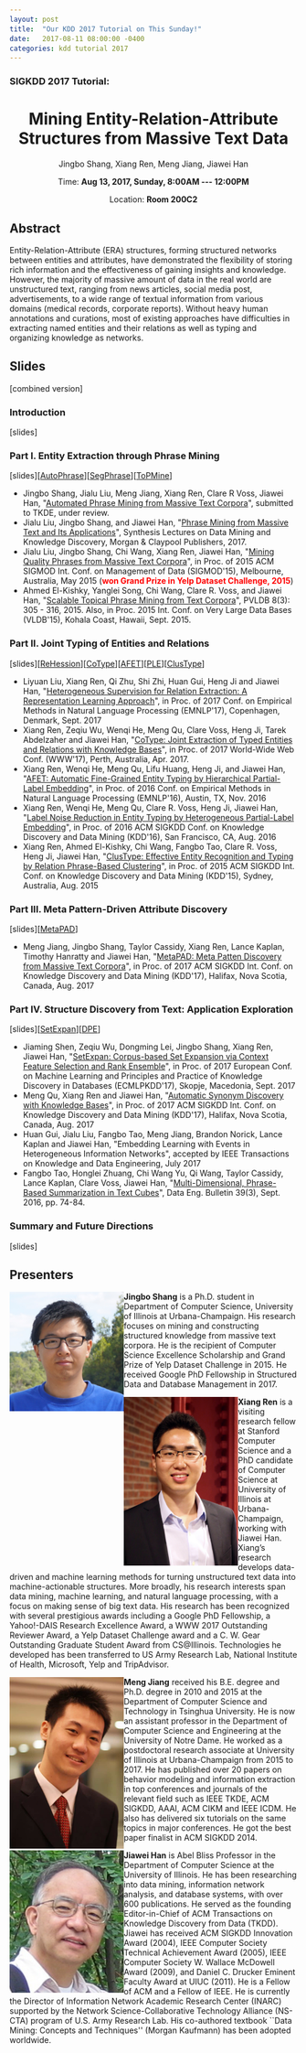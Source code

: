 ```yaml
---
layout: post
title:  "Our KDD 2017 Tutorial on This Sunday!"
date:   2017-08-11 08:00:00 -0400
categories: kdd tutorial 2017
---
```


### SIGKDD 2017 Tutorial:
<center>
<h1>
Mining Entity-Relation-Attribute Structures from Massive Text Data
</h1>
<p>Jingbo Shang, Xiang Ren, Meng Jiang, Jiawei Han</p>
<p>Time: <b>Aug 13, 2017, Sunday, 8:00AM --- 12:00PM</b></p>
<p>Location: <b>Room 200C2</b></p>
</center>

## Abstract

Entity-Relation-Attribute (ERA) structures, forming structured networks between entities and attributes, have demonstrated the flexibility of storing rich information and the effectiveness of gaining insights and knowledge. However, the majority of massive amount of data in the real world are unstructured text, ranging from news articles, social media post, advertisements, to a wide range of textual information from various domains (medical records, corporate reports). Without heavy human annotations and curations, most of existing approaches have difficulties in extracting named entities and their relations as well as typing and organizing knowledge as networks.

## Slides
[combined version]

### Introduction
[slides]

### Part I. Entity Extraction through Phrase Mining 
[slides][[AutoPhrase](https://github.com/shangjingbo1226/AutoPhrase)][[SegPhrase](https://github.com/shangjingbo1226/SegPhrase)][[ToPMine](http://web.engr.illinois.edu/~elkishk2/code/ToPMine.zip)]

- Jingbo Shang, Jialu Liu, Meng Jiang, Xiang Ren, Clare R Voss, Jiawei Han, "[Automated Phrase Mining from Massive Text Corpora](https://arxiv.org/abs/1702.04457)", submitted to TKDE, under review. 
- Jialu Liu, Jingbo Shang, and Jiawei Han, "[Phrase Mining from Massive Text and Its Applications](http://www.morganclaypool.com/doi/abs/10.2200/S00759ED1V01Y201702DMK013)", Synthesis Lectures on Data Mining and Knowledge Discovery, Morgan & Claypool Publishers, 2017.
- Jialu Liu, Jingbo Shang, Chi Wang, Xiang Ren, Jiawei Han, "[Mining Quality Phrases from Massive Text Corpora](http://hanj.cs.illinois.edu/pdf/sigmod15_jliu.pdf)",  in Proc. of 2015 ACM SIGMOD Int. Conf. on Management of Data (SIGMOD'15),  Melbourne, Australia, May 2015 (**<span style="color:red">won Grand Prize in Yelp Dataset Challenge, 2015</span>**)
- Ahmed El-Kishky, Yanglei Song, Chi Wang, Clare R. Voss, and Jiawei Han, "[Scalable Topical Phrase Mining from Text Corpora](http://hanj.cs.illinois.edu/pdf/vldb15_ael-kishky.pdf)", PVLDB 8(3): 305 - 316, 2015. Also, in Proc. 2015 Int. Conf. on Very Large Data Bases (VLDB'15), Kohala Coast, Hawaii, Sept. 2015.

### Part II. Joint Typing of Entities and Relations
[slides][[ReHession](https://github.com/LiyuanLucasLiu/ReHession)][[CoType](https://github.com/shanzhenren/CoType)][[AFET](https://github.com/shanzhenren/AFET)][[PLE](https://github.com/shanzhenren/PLE)][[ClusType](https://github.com/shanzhenren/ClusType)]

- Liyuan Liu, Xiang Ren, Qi Zhu, Shi Zhi, Huan Gui, Heng Ji and Jiawei Han, "[Heterogeneous Supervision for Relation Extraction: A Representation Learning Approach](http://hanj.cs.illinois.edu/pdf/emnlp17_lliu.pdf)",  in Proc. of 2017 Conf. on  Empirical Methods in Natural Language Processing (EMNLP'17), Copenhagen, Denmark, Sept. 2017
- Xiang Ren, Zeqiu Wu, Wenqi He, Meng Qu, Clare Voss, Heng Ji, Tarek Abdelzaher and Jiawei Han, "[CoType: Joint Extraction of Typed Entities and Relations with Knowledge Bases](http://hanj.cs.illinois.edu/pdf/www17_xren.pdf)", in Proc. of 2017 World-Wide Web Conf. (WWW'17), Perth, Australia, Apr. 2017.
- Xiang Ren, Wenqi He, Meng Qu, Lifu Huang, Heng Ji, and Jiawei Han, "[AFET: Automatic Fine-Grained Entity Typing by Hierarchical Partial-Label Embedding](http://hanj.cs.illinois.edu/pdf/emnlp16_xren.pdf)", in Proc. of 2016 Conf. on Empirical Methods in Natural Language Processing (EMNLP'16), Austin, TX, Nov. 2016
- Xiang Ren,  Wenqi He,  Meng Qu, Clare R. Voss, Heng Ji, Jiawei Han, "[Label Noise Reduction in Entity Typing by Heterogeneous Partial-Label Embedding](http://hanj.cs.illinois.edu/pdf/kdd16_xren.pdf)", in Proc. of 2016 ACM SIGKDD Conf. on Knowledge Discovery and Data Mining (KDD'16), San Francisco, CA, Aug. 2016
- Xiang Ren, Ahmed El-Kishky, Chi Wang, Fangbo Tao, Clare R. Voss, Heng Ji, Jiawei Han, "[ClusType: Effective Entity Recognition and Typing by Relation Phrase-Based Clustering](http://hanj.cs.illinois.edu/pdf/kdd15_xren.pdf)", in Proc. of 2015 ACM SIGKDD Int. Conf. on Knowledge Discovery and Data Mining (KDD'15), Sydney, Australia, Aug. 2015

### Part III. Meta Pattern-Driven Attribute Discovery
[slides][[MetaPAD](https://github.com/mjiang89/MetaPAD)]

- Meng Jiang, Jingbo Shang, Taylor Cassidy, Xiang Ren, Lance Kaplan, Timothy Hanratty and Jiawei Han, "[MetaPAD: Meta Patten Discovery from Massive Text Corpora](http://hanj.cs.illinois.edu/pdf/kdd17_mjiang.pdf)", in Proc. of 2017 ACM SIGKDD Int. Conf. on Knowledge Discovery and Data Mining (KDD'17), Halifax, Nova Scotia, Canada, Aug. 2017

### Part IV. Structure Discovery from Text: Application Exploration
[slides][[SetExpan](https://github.com/mickeystroller/SetExpan)][[DPE](https://github.com/mnqu/DPE)]

- Jiaming Shen, Zeqiu Wu, Dongming Lei, Jingbo Shang, Xiang Ren, Jiawei Han, "[SetExpan: Corpus-based Set Expansion via Context Feature Selection and Rank Ensemble](http://hanj.cs.illinois.edu/pdf/ecmlkdd17_jshen.pdf)",  in Proc. of 2017 European Conf. on Machine Learning and Principles and Practice of Knowledge Discovery in Databases (ECMLPKDD'17), Skopje, Macedonia, Sept. 2017
- Meng Qu, Xiang Ren and Jiawei Han, "[Automatic Synonym Discovery with Knowledge Bases](http://hanj.cs.illinois.edu/pdf/kdd17_mqu.pdf)", in Proc. of 2017 ACM SIGKDD Int. Conf. on Knowledge Discovery and Data Mining (KDD'17), Halifax, Nova Scotia, Canada, Aug. 2017
- Huan Gui, Jialu Liu, Fangbo Tao, Meng Jiang, Brandon Norick, Lance Kaplan and Jiawei Han, "Embedding Learning with Events in Heterogeneous Information Networks", accepted by IEEE Transactions on Knowledge and Data Engineering, July 2017
- Fangbo Tao, Honglei Zhuang, Chi Wang Yu, Qi Wang, Taylor Cassidy, Lance Kaplan, Clare Voss, Jiawei Han, "[Multi-Dimensional, Phrase-Based Summarization in Text Cubes](http://hanj.cs.illinois.edu/pdf/deb16_ftao.pdf)", Data Eng. Bulletin 39(3), Sept. 2016, pp. 74-84.

### Summary and Future Directions
[slides]


## Presenters

<img align="left" img src="/img/BIO/jingbo-2.JPG" alt="Drawing" style="width: 200px;"/>**Jingbo Shang** is a Ph.D. student in Department of Computer Science, University of Illinois at Urbana-Champaign. His research focuses on mining and constructing structured knowledge from massive text corpora. He is the recipient of Computer Science Excellence Scholarship and Grand Prize of Yelp Dataset Challenge in 2015. He received Google PhD Fellowship in Structured Data and Database Management in 2017.

<img align="left" img src="/img/BIO/xiangren.jpg" alt="Drawing" style="width: 200px;"/>**Xiang Ren** is a visiting research fellow at Stanford Computer Science and a PhD candidate of Computer Science at University of Illinois at Urbana-Champaign, working with Jiawei Han. Xiang’s research develops data-driven and machine learning methods for turning unstructured text data into machine-actionable structures. More broadly, his research interests span data mining, machine learning, and natural language processing, with a focus on making sense of big text data. His research has been recognized with several prestigious awards including a Google PhD Fellowship, a Yahoo!-DAIS Research Excellence Award, a WWW 2017 Outstanding Reviewer Award, a Yelp Dataset Challenge award and a C. W. Gear Outstanding Graduate Student Award from CS@Illinois. Technologies he developed has been transferred to US Army Research Lab, National Institute of Health, Microsoft, Yelp and TripAdvisor.

<img align="left" img src="/img/BIO/jiangm.jpg" alt="Drawing" style="width: 200px;"/>**Meng Jiang** received his B.E. degree and Ph.D. degree in 2010 and 2015 at the Department of Computer Science and Technology in Tsinghua University. He is now an assistant professor in the Department of Computer Science and Engineering at the University of Notre Dame. He worked as a postdoctoral research associate at University of Illinois at Urbana-Champaign from 2015 to 2017. He has published over 20 papers on behavior modeling and information extraction in top conferences and journals of the relevant field such as IEEE TKDE, ACM SIGKDD, AAAI, ACM CIKM and IEEE ICDM. He also has delivered six tutorials on the same topics in major conferences. He got the best paper finalist in ACM SIGKDD 2014.

<img align="left" img src="/img/BIO/hanj.jpg" alt="Drawing" style="width: 200px;"/>**Jiawei Han** is Abel Bliss Professor in the Department of Computer Science at the University of Illinois. He has been researching into data mining, information network analysis, and database systems, with over 600 publications. He served as the founding Editor-in-Chief of ACM Transactions on Knowledge Discovery from Data (TKDD). Jiawei has received ACM SIGKDD Innovation Award (2004), IEEE Computer Society Technical Achievement Award (2005), IEEE Computer Society W. Wallace McDowell Award (2009), and Daniel C. Drucker Eminent Faculty Award at UIUC (2011). He is a Fellow of ACM and a Fellow of IEEE. He is currently the Director of Information Network Academic Research Center (INARC) supported by the Network Science-Collaborative Technology Alliance (NS-CTA) program of U.S. Army Research Lab. His co-authored textbook ``Data Mining: Concepts and Techniques'' (Morgan Kaufmann) has been adopted worldwide.
